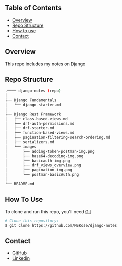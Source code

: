 
<!-- TABLE OF CONTENTS -->

## Table of Contents

- [Overview](#overview)
- [Repo Structure](#repo-structure)
- [How to use](#how-to-use)
- [Contact](#contact)

<!-- OVERVIEW -->

## Overview

This repo includes my notes on Django


## Repo Structure

```bash
.──── django-notes (repo)
│
├── Django Fundamentals
│   └── django-starter.md
│
├── Django Rest Framework
│   ├── class-based-views.md
│   ├── drf-auth-permissions.md
│   ├── drf-starter.md
│   ├── function-based-views.md
│   ├── pagination-filtering-search-ordering.md
│   ├── serializers.md
│   └── images
│       ├── adding-token-postman-img.png
│       ├── base64-decoding-img.png
│       ├── basicauth-img.png
│       ├── drf_views_overview.png
│       ├── pagination-img.png
│       └── postman-basicAuth.png
│
└── README.md

```

## How To Use 

To clone and run this repo, you'll need [Git](https://git-scm.com)

```bash
# Clone this repository:
$ git clone https://github.com/MSKose/django-notes
```

## Contact

- [GitHub](https://github.com/MSKose)
- [Linkedin](https://www.linkedin.com/in/mustafa-kose-linked/)